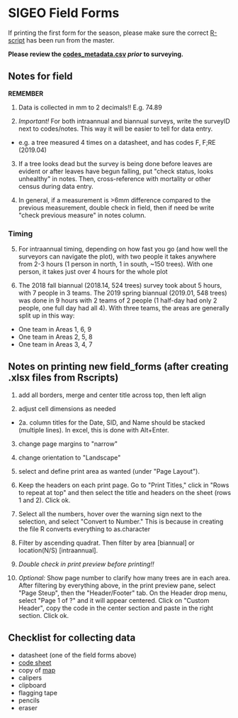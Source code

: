 # SIGEO Field Forms

If printing the first form for the season, please make sure the correct [R-script](https://github.com/SCBI-ForestGEO/Dendrobands/tree/master/Rscripts) has been run from the master.

**Please review the [codes_metadata.csv](https://github.com/SCBI-ForestGEO/Dendrobands/blob/master/metadata/codes_metadata.csv) _prior_ to surveying.**

## Notes for field

**REMEMBER** 

1. Data is collected in mm to 2 decimals!! E.g. 74.89

2. *Important!* For both intraannual and biannual surveys, write the surveyID next to codes/notes. This way it will be easier to tell for data entry.
- e.g. a tree measured 4 times on a datasheet, and has codes F, F;RE (2019.04)

3. If a tree looks dead but the survey is being done before leaves are evident or after leaves have begun falling, put "check status, looks unhealthy" in notes. Then, cross-reference with mortality or other census during data entry.

4. In general, if a measurement is >6mm difference compared to the previous measurement, double check in field, then if need be write "check previous measure" in notes column.

### Timing 
5. For intraannual timing, depending on how fast you go (and how well the surveyors can navigate the plot), with two people it takes anywhere from 2-3 hours (1 person in north, 1 in south, ~150 trees). With one person, it takes just over 4 hours for the whole plot

6. The 2018 fall biannual (2018.14, 524 trees) survey took about 5 hours, with 7 people in 3 teams. The 2019 spring biannual (2019.01, 548 trees) was done in 9 hours with 2 teams of 2 people (1 half-day had only 2 people, one full day had all 4). With three teams, the areas are generally split up in this way:
- One team in Areas 1, 6, 9
- One team in Areas 2, 5, 8
- One team in Areas 3, 4, 7



## Notes on printing new field_forms (after creating .xlsx files from Rscripts)

1. add all borders, merge and center title across top, then left align

2. adjust cell dimensions as needed
  
 -  2a. column titles for the Date, SID, and Name should be stacked (multiple lines). In excel, this is done with Alt+Enter.

3. change page margins to "narrow"

4. change orientation to "Landscape"

5. select and define print area as wanted (under "Page Layout").

6. Keep the headers on each print page. Go to "Print Titles," click in "Rows to repeat at top" and then select the title and headers on the sheet (rows 1 and 2). Click ok. 

7. Select all the numbers, hover over the warning sign next to the selection, and select "Convert to Number." This is because in creating the file R converts everything to as.character

8. Filter by ascending quadrat. Then filter by area [biannual] or location(N/S) [intraannual].

9. *Double check in print preview before printing!!*

10. *Optional:* Show page number to clarify how many trees are in each area. After filtering by everything above, in the print preview pane, select "Page Steup", then the "Header/Footer" tab. On the Header drop menu, select "Page 1 of ?" and it will appear centered. Click on "Custom Header", copy the code in the center section and paste in the right section. Click ok.


## Checklist for collecting data
- datasheet (one of the field forms above)
- [code sheet](https://github.com/SCBI-ForestGEO/Dendrobands/blob/master/metadata/codes_metadata.csv)
- copy of [map](https://github.com/SCBI-ForestGEO/Dendrobands/tree/master/protocols_field-resources/maps)
- calipers
- clipboard
- flagging tape
- pencils
- eraser
